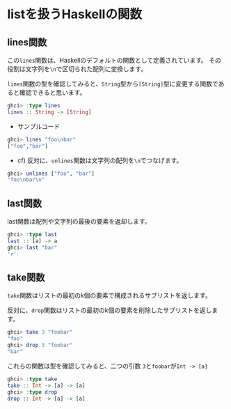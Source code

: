 



# listを扱うHaskellの関数




## lines関数

この`lines`関数は、Haskellのデフォルトの関数として定義されています。
その役割は文字列を`\n`で区切られた配列に変換します。

`lines`関数の型を確認してみると、`String`型から`[String]`型に変更する関数であると確認できると思います。

```hs
ghci> :type lines
lines :: String -> [String]
```

- サンプルコード

```hs
ghci> lines "foo\nbar"
["foo","bar"]
```

- cf) 反対に、`unlines`関数は文字列の配列を`\n`でつなげます。

```hs
ghci> unlines ["foo", "bar"]
"foo\nbar\n"
```



## last関数

last関数は配列や文字列の最後の要素を返却します。

```hs
ghci> :type last
last :: [a] -> a
ghci> last "bar"
'r'
```



## take関数

`take`関数はリストの最初のk個の要素で構成されるサブリストを返します。

反対に、`drop`関数はリストの最初のk個の要素を削除したサブリストを返します。

```hs
ghci> take 3 "foobar"
"foo"
ghci> drop 3 "foobar"
"bar"
```

これらの関数は型を確認してみると、二つの引数 `3`と`foobar`が`Int -> [a]`


```hs
ghci> :type take
take :: Int -> [a] -> [a]
ghci> :type drop
drop :: Int -> [a] -> [a]
```







